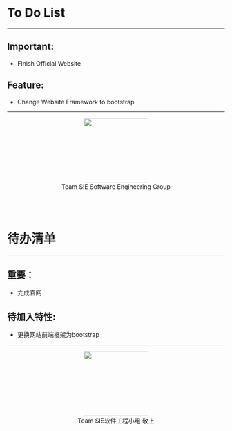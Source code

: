 To Do List
=======
***
Important:
-----------
- Finish Official Website

Feature:
---------
- Change Website Framework to bootstrap

***
<div align = center><img width="150" height="150" src="https://cloud.githubusercontent.com/assets/12566988/22813111/00fde6a0-ef84-11e6-93bb-5c5318db20ec.jpg"></div>

<div align = center>Team SIE Software Engineering Group</div>
<br />
<br />
<br />

待办清单
=====
***
重要：
------
- 完成官网

待加入特性:
------------
- 更换网站前端框架为bootstrap

***
<div align = center><img width="150" height="150" src="https://cloud.githubusercontent.com/assets/12566988/22813111/00fde6a0-ef84-11e6-93bb-5c5318db20ec.jpg"></div>

<div align = center>Team SIE软件工程小组 敬上</div>
